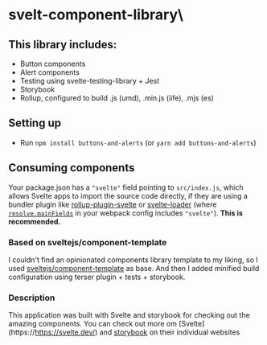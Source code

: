 # svelt-component-library\

## This library includes:

-   Button components
-   Alert components
-   Testing using svelte-testing-library + Jest
-   Storybook
-   Rollup, configured to build .js (umd), .min.js (iife), .mjs (es)

## Setting up

-   Run `npm install buttons-and-alerts` (or `yarn add buttons-and-alerts`)

## Consuming components

Your package.json has a `"svelte"` field pointing to `src/index.js`, which
allows Svelte apps to import the source code directly, if they are using a
bundler plugin like
[rollup-plugin-svelte](https://github.com/sveltejs/rollup-plugin-svelte) or
[svelte-loader](https://github.com/sveltejs/svelte-loader) (where
[`resolve.mainFields`](https://webpack.js.org/configuration/resolve/#resolve-mainfields)
in your webpack config includes `"svelte"`). **This is recommended.**

### Based on sveltejs/component-template

I couldn't find an opinionated components library template to my liking, so I
used
[sveltejs/component-template](https://github.com/sveltejs/component-template) as
base. And then I added minified build configuration using terser plugin +
tests + storybook.

### Description

This application was built with Svelte and storybook for checking out the
amazing components. You can check out more om [Svelte]
(https://https://svelte.dev/) and
[storybook](https://storybook.js.org/docs/svelte/) on their individual websites
